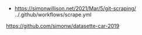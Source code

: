 - https://simonwillison.net/2021/Mar/5/git-scraping/ 
  ../.github/workflows/scrape.yml


https://github.com/simonw/datasette-car-2019
